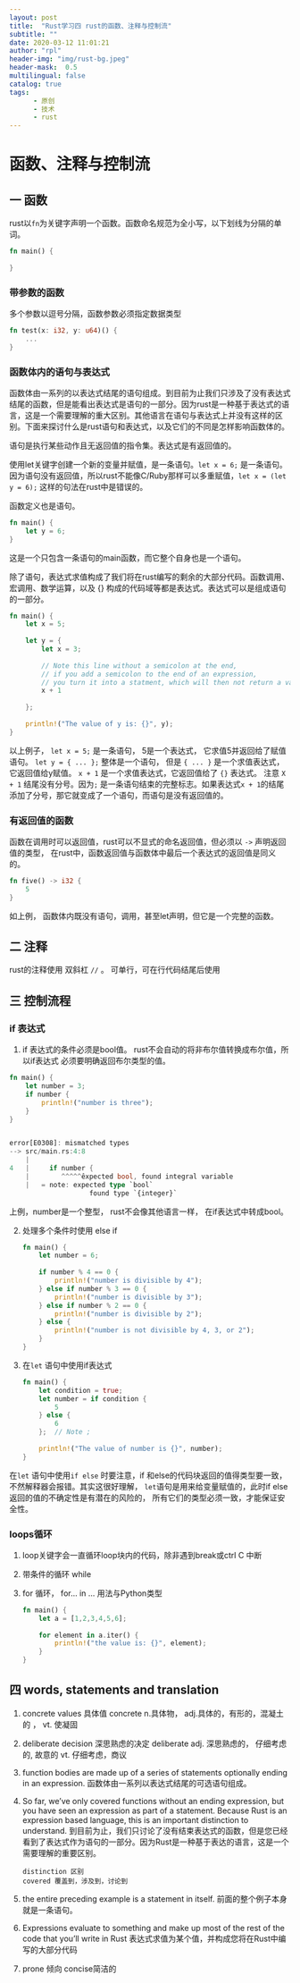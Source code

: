 ```yaml
---
layout: post
title:  "Rust学习四 rust的函数、注释与控制流"
subtitle: ""
date: 2020-03-12 11:01:21
author: "rpl"
header-img: "img/rust-bg.jpeg"
header-mask:  0.5
multilingual: false
catalog: true
tags:
      - 原创
      - 技术
      - rust
---
```


# 函数、注释与控制流


## 一 函数

rust以<code>fn</code>为关键字声明一个函数。函数命名规范为全小写，以下划线为分隔的单词。
```rust
fn main() {
    
}
```



### 带参数的函数
多个参数以逗号分隔，函数参数必须指定数据类型

```rust
fn test(x: i32, y: u64)() {
    ...
}
```


### 函数体内的语句与表达式
函数体由一系列的以表达式结尾的语句组成。到目前为止我们只涉及了没有表达式结尾的函数，但是能看出表达式是语句的一部分。因为rust是一种基于表达式的语言，这是一个需要理解的重大区别。其他语言在语句与表达式上并没有这样的区别。下面来探讨什么是rust语句和表达式，以及它们的不同是怎样影响函数体的。


语句是执行某些动作且无返回值的指令集。表达式是有返回值的。

使用let关键字创建一个新的变量并赋值，是一条语句。`let x = 6;`  是一条语句。因为语句没有返回值，所以rust不能像C/Ruby那样可以多重赋值，`let x = (let y = 6);` 这样的句法在rust中是错误的。

函数定义也是语句。
```rust
fn main() {
    let y = 6;
}
```
这是一个只包含一条语句的main函数，而它整个自身也是一个语句。

除了语句，表达式求值构成了我们将在rust编写的剩余的大部分代码。函数调用、宏调用、数学运算，以及 {} 构成的代码域等都是表达式。表达式可以是组成语句的一部分。
```rust
fn main() {
    let x = 5; 
    
    let y = {  
        let x = 3;  
        
        // Note this line without a semicolon at the end, 
        // if you add a semicolon to the end of an expression, 
        // you turn it into a statment, which will then not return a value.
        x + 1 
        	  
    };
    
    println!("The value of y is: {}", y);
}
```
以上例子， `let x = 5;` 是一条语句， 5是一个表达式， 它求值5并返回给了赋值语句。
`let y = { ... };` 整体是一个语句， 但是 `{ ... }` 是一个求值表达式， 它返回值给y赋值。
`x + 1` 是一个求值表达式，它返回值给了 `{}` 表达式。 注意 `X + 1` 结尾没有分号。因为`;` 是一条语句结束的完整标志。如果表达式`x + 1`的结尾添加了分号，那它就变成了一个语句，而语句是没有返回值的。


### 有返回值的函数 

函数在调用时可以返回值，rust可以不显式的命名返回值，但必须以 `->` 声明返回值的类型， 在rust中，函数返回值与函数体中最后一个表达式的返回值是同义的。
```rust
fn five() -> i32 {
	5
}
```
如上例， 函数体内既没有语句，调用，甚至let声明，但它是一个完整的函数。


## 二 注释
rust的注释使用 双斜杠 `//` 。  可单行，可在行代码结尾后使用



## 三 控制流程

### if 表达式

1. if 表达式的条件必须是bool值。 rust不会自动的将非布尔值转换成布尔值，所以if表达式 必须要明确返回布尔类型的值。
```rust
fn main() {
    let number = 3; 
    if number {
        println!("number is three");
    }
}


error[E0308]: mismatched types  
--> src/main.rs:4:8
	| 
4 	|     if number {
    |        ^^^^^êxpected bool, found integral variable
    |   = note: expected type `bool`
    				found type `{integer}`
```

上例，number是一个整型， rust不会像其他语言一样， 在if表达式中转成bool。


2. 处理多个条件时使用 else if
   ```rust
   fn main() {
       let number = 6;
       
       if number % 4 == 0 {
           println!("number is divisible by 4");
       } else if number % 3 == 0 {
           println!("number is divisible by 3");
       } else if number % 2 == 0 {
           println!("number is divisible by 2");
       } else {
           println!("number is not divisible by 4, 3, or 2");
       }
   }
   
   ```

   
3. 在`let` 语句中使用if表达式
   ```rust
   fn main() {
       let condition = true;
       let number = if condition {
           5
       } else {
           6
       };  // Note ;
       
       println!("The value of number is {}", number);
   }
   ```
在`let` 语句中使用`if else` 时要注意，if 和else的代码块返回的值得类型要一致，不然解释器会报错。其实这很好理解， `let`语句是用来给变量赋值的，此时if else 返回的值的不确定性是有潜在的风险的， 所有它们的类型必须一致，才能保证安全性。


### loops循环
1. loop关键字会一直循环loop块内的代码，除非遇到break或ctrl C 中断

2. 带条件的循环 while

3. for 循环，  for... in ... 用法与Python类型
   ```rust
   fn main() {
       let a = [1,2,3,4,5,6];
       
       for element in a.iter() {
           println!("the value is: {}", element);
       }
   }
   ```

   





## 四 words,  statements and translation

1. concrete values 具体值  concrete n.具体物， adj.具体的，有形的，混凝土的 ，  vt. 使凝固

   

2. deliberate decision  深思熟虑的决定  deliberate   adj. 深思熟虑的， 仔细考虑的, 故意的  vt. 仔细考虑，商议



3. function bodies are made up of a series of statements optionally ending in an expression.
	函数体由一系列以表达式结尾的可选语句组成。



4. So far, we’ve only covered functions without an ending expression, but you have seen an expression as part of a statement. Because Rust is an expression based language, this is an important distinction to understand.
	到目前为止，我们只讨论了没有结束表达式的函数，但是您已经看到了表达式作为语句的一部分。因为Rust是一种基于表达的语言，这是一个需要理解的重要区别。
	```text
    distinction 区别    
    covered 覆盖到，涉及到，讨论到
   ```


5. the entire preceding example is a statement in itself.
    前面的整个例子本身就是一条语句。



6. Expressions evaluate to something and make up most of the rest of the code that you’ll write in Rust
    表达式求值为某个值，并构成您将在Rust中编写的大部分代码

  

7. prone 倾向    concise简洁的
